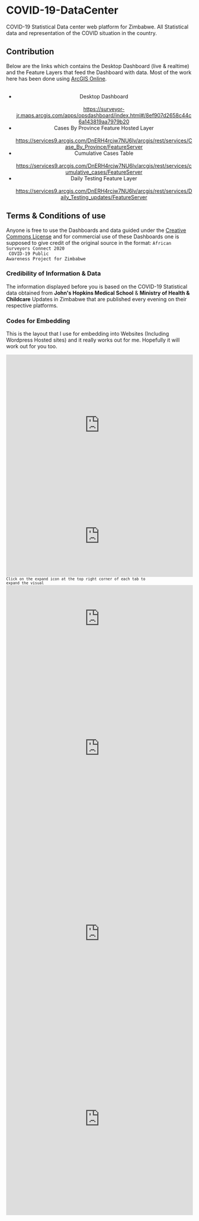 # COVID-19-DataCenter
COVID-19 Statistical Data center web platform for Zimbabwe. All Statistical data and representation of the COVID situation in the country. 

## Contribution
Below are the links which contains the Desktop Dashboard (live & realtime) and the Feature Layers that feed the Dashboard with data. Most of the work here has been done using <a href="https://arcgis.com/">ArcGIS Online</a>. 
<br><br>
<ul class="list-group list-group-horizontal" style="text-align:center;">
											<!--tips: use .list-group-horizontal-{sm|md|lg|xl} responsive variant to make a list group horizontal starting at that breakpoint’s min-width-->
											<li class="list-group-item ">Desktop Dashboard<br><br>
											<a href="https://surveyor-jr.maps.arcgis.com/apps/opsdashboard/index.html#/8ef907d2658c44c6a143819aa7979b20">https://surveyor-jr.maps.arcgis.com/apps/opsdashboard/index.html#/8ef907d2658c44c6a143819aa7979b20</a>
										</li>
											<li class="list-group-item">Cases By Province Feature Hosted Layer<br><br>
											<a href="https://services9.arcgis.com/DnERH4rcjw7NU6lv/arcgis/rest/services/Case_By_Province/FeatureServer">https://services9.arcgis.com/DnERH4rcjw7NU6lv/arcgis/rest/services/Case_By_Province/FeatureServer</a>
										</li>
											<li class="list-group-item">Cumulative Cases Table<br><br>
											<a href="https://services9.arcgis.com/DnERH4rcjw7NU6lv/arcgis/rest/services/cumulative_cases/FeatureServer">https://services9.arcgis.com/DnERH4rcjw7NU6lv/arcgis/rest/services/cumulative_cases/FeatureServer</a>
										</li>
											<li class="list-group-item">Daily Testing Feature Layer<br><br>
											<a href="https://services9.arcgis.com/DnERH4rcjw7NU6lv/arcgis/rest/services/Daily_Testing_updates/FeatureServer">https://services9.arcgis.com/DnERH4rcjw7NU6lv/arcgis/rest/services/Daily_Testing_updates/FeatureServer</a>
										</li>
</ul> 

## Terms & Conditions of use
Anyone is free to use the Dashboards and data guided under the <a href="LICENSE">Creative Commons License</a> and for commercial use of these Dashboards one is supposed to give credit of the original source in the format:
<code>African Surveyors Connect 2020<br> COVID-19 Public Awareness Project for Zimbabwe</code>

### Credibility of Information & Data
The information displayed before you is based on the COVID-19 Statistical data obtained from <strong>John's Hopkins Medical School</strong> & <strong>Ministry of Health & Childcare</strong> Updates in Zimbabwe that are published every evening on their respective platforms. 


### Codes for Embedding
This is the layout that I use for embedding into Websites (Including Wordpress Hosted sites) and it really works out for me. Hopefully it will work out for you too.

<code><embed type="text/html" src="https://surveyor-jr.maps.arcgis.com/apps/opsdashboard/index.html#/4745c06d54ba4ec0b40d4644fc896127" width="100%" height="400">
		<embed type="text/html" src="https://surveyor-jr.maps.arcgis.com/apps/opsdashboard/index.html#/c22d2da5905143c3abcbf4451e8ebc13" width="100%" height="200">
		<sup>Click on the expand icon at the top right corner of each tab to expand the visual</sup>
		<embed type="text/html" src="https://surveyor-jr.maps.arcgis.com/apps/opsdashboard/index.html#/83b9ddb28b9f4355afab7b2a187b4f16" width="100%" height="200">
		<embed type="text/html" src="https://surveyor-jr.maps.arcgis.com/apps/opsdashboard/index.html#/5ecd4b8c3d464dc299a31e95a43027ef" width="100%" height="500">
		<embed type="text/html" src="https://surveyor-jr.maps.arcgis.com/apps/opsdashboard/index.html#/c9eb8eba3376404c8096356cd4595a79" width="100%" height="500">
		<embed type="text/html" src="https://surveyor-jr.maps.arcgis.com/apps/opsdashboard/index.html#/286d619e84e948b1a28ba6b3a055557f" width="100%" height="500">
</code>

